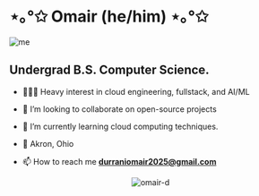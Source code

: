 # ⋆｡°✩ Omair (he/him) ⋆｡°✩ 


![me](https://github.com/Omair-D/Omair-D/blob/main/me.gif)



## Undergrad B.S. Computer Science.</h3>
- 👨🏻‍💻  Heavy interest in cloud engineering, fullstack, and AI/ML
- 👯 I’m looking to collaborate on open-source projects
- 🌱 I’m currently learning cloud computing techniques.
- 📍 Akron, Ohio



- 📫 How to reach me **durraniomair2025@gmail.com**
<p align="left">
  <p align="center"> <img src="https://komarev.com/ghpvc/?username=omair-d&label=Profile%20views&color=0e75b6&style=flat" alt="omair-d" /> </p>
</p>

<!--

**Omair-D/Omair-D** is a ✨ _special_ ✨ repository because its `README.md` (this file) appears on your GitHub profile.

Here are some ideas to get you started:

- 🔭 I’m currently working on ...
- 🌱 I’m currently learning ...
- 👯 I’m looking to collaborate on ...
- 🤔 I’m looking for help with ...
- 💬 Ask me about ...
- 📫 How to reach me: ...
- 😄 Pronouns: ...
- ⚡ Fun fact: ...
-->
